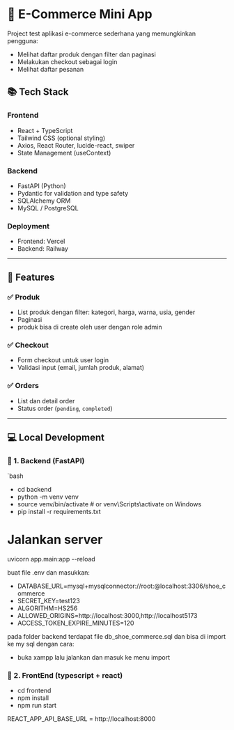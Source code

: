 ﻿# 🛒 E-Commerce Mini App

Project test aplikasi e-commerce sederhana yang memungkinkan pengguna:
- Melihat daftar produk dengan filter dan paginasi
- Melakukan checkout sebagai login
- Melihat daftar pesanan

## 📚 Tech Stack

### Frontend
- React + TypeScript
- Tailwind CSS (optional styling)
- Axios, React Router, lucide-react, swiper
- State Management (useContext)

### Backend
- FastAPI (Python)
- Pydantic for validation and type safety
- SQLAlchemy ORM
- MySQL / PostgreSQL

### Deployment
- Frontend: Vercel 
- Backend: Railway 

---

## 🚀 Features

### ✅ Produk
- List produk dengan filter: kategori, harga, warna, usia, gender
- Paginasi 
- produk bisa di create oleh user dengan role admin

### ✅ Checkout
- Form checkout untuk user login
- Validasi input (email, jumlah produk, alamat)

### ✅ Orders
- List dan detail order
- Status order (`pending`, `completed`)

---

## 💻 Local Development

### 🔹 1. Backend (FastAPI)

`bash
- cd backend
- python -m venv venv
- source venv/bin/activate  # or venv\Scripts\activate on Windows
- pip install -r requirements.txt

# Jalankan server
uvicorn app.main:app --reload
 
buat file .env dan masukkan:
- DATABASE_URL=mysql+mysqlconnector://root:@localhost:3306/shoe_commerce
- SECRET_KEY=test123
- ALGORITHM=HS256
- ALLOWED_ORIGINS=http://localhost:3000,http://localhost5173
- ACCESS_TOKEN_EXPIRE_MINUTES=120

pada folder backend terdapat file db_shoe_commerce.sql dan bisa di import ke my sql dengan cara:
- buka xampp lalu jalankan dan masuk ke menu import

### 🔹 2. FrontEnd (typescript + react)
- cd frontend
- npm install
- npm run start


REACT_APP_API_BASE_URL = http://localhost:8000
